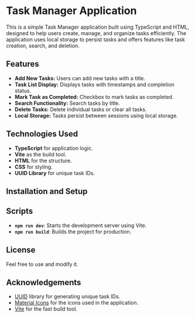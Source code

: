 # Task Manager Application

This is a simple Task Manager application built using TypeScript and HTML, designed to help users create, manage, and organize tasks efficiently. The application uses local storage to persist tasks and offers features like task creation, search, and deletion.

## Features

- **Add New Tasks:** Users can add new tasks with a title.
- **Task List Display:** Displays tasks with timestamps and completion status.
- **Mark Task as Completed:** Checkbox to mark tasks as completed.
- **Search Functionality:** Search tasks by title.
- **Delete Tasks:** Delete individual tasks or clear all tasks.
- **Local Storage:** Tasks persist between sessions using local storage.

## Technologies Used

- **TypeScript** for application logic.
- **Vite** as the build tool.
- **HTML** for the structure.
- **CSS** for styling.
- **UUID Library** for unique task IDs.

## Installation and Setup

## Scripts

- **`npm run dev`**: Starts the development server using Vite.
- **`npm run build`**: Builds the project for production.


## License

Feel free to use and modify it.

## Acknowledgements

- [UUID](https://github.com/uuidjs/uuid) library for generating unique task IDs.
- [Material Icons](https://fonts.google.com/icons) for the icons used in the application.
- [Vite](https://vitejs.dev/) for the fast build tool.

